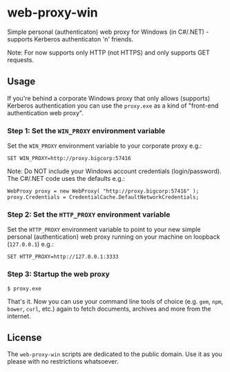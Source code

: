 # web-proxy-win

Simple personal (authenticaton) web proxy for Windows (in C#/.NET) - supports Kerberos authenticaton 'n' friends.


Note: For now supports only HTTP (not HTTPS) and only supports GET requests.


## Usage

If you're behind a corporate Windows proxy that only allows (supports) Kerberos authentication you can use
the `proxy.exe` as a kind of "front-end authentication web proxy".

### Step 1: Set the `WIN_PROXY` environment variable

Set the `WIN_PROXY` environment variable to your corporate proxy e.g.:

    SET WIN_PROXY=http://proxy.bigcorp:57416

Note: Do NOT include your Windows account credentials (login/password). The C#/.NET code uses the defaults e.g.:

    WebProxy proxy = new WebProxy( "http://proxy.bigcorp:57416" );
    proxy.Credentials = CredentialCache.DefaultNetworkCredentials;

### Step 2: Set the `HTTP_PROXY` environment variable

Set the `HTTP_PROXY` environment variable to point to your new simple personal (authentication) web proxy
running on your machine on loopback (`127.0.0.1`) e.g.:

    SET HTTP_PROXY=http://127.0.0.1:3333

###  Step 3: Startup the web proxy

    $ proxy.exe

That's it. Now you can use your command line tools of choice (e.g. `gem`, `npm`, `bower`, `curl`, etc.)
again to fetch documents, archives and more from the internet.



## License

The `web-proxy-win` scripts are dedicated to the public domain.
Use it as you please with no restrictions whatsoever.

